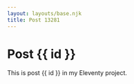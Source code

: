 ```yaml
---
layout: layouts/base.njk
title: Post 13281
---
```


# Post {{ id }}

This is post {{ id }} in my Eleventy project.
